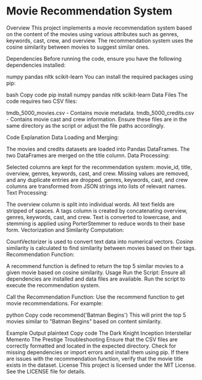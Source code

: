 <h1>Movie Recommendation System</h1>
Overview
This project implements a movie recommendation system based on the content of the movies using various attributes such as genres, keywords, cast, crew, and overview. The recommendation system uses the cosine similarity between movies to suggest similar ones.

Dependencies
Before running the code, ensure you have the following dependencies installed:

numpy
pandas
nltk
scikit-learn
You can install the required packages using pip:

bash
Copy code
pip install numpy pandas nltk scikit-learn
Data Files
The code requires two CSV files:

tmdb_5000_movies.csv - Contains movie metadata.
tmdb_5000_credits.csv - Contains movie cast and crew information.
Ensure these files are in the same directory as the script or adjust the file paths accordingly.

Code Explanation
Data Loading and Merging:

The movies and credits datasets are loaded into Pandas DataFrames.
The two DataFrames are merged on the title column.
Data Processing:

Selected columns are kept for the recommendation system: movie_id, title, overview, genres, keywords, cast, and crew.
Missing values are removed, and any duplicate entries are dropped.
genres, keywords, cast, and crew columns are transformed from JSON strings into lists of relevant names.
Text Processing:

The overview column is split into individual words.
All text fields are stripped of spaces.
A tags column is created by concatenating overview, genres, keywords, cast, and crew.
Text is converted to lowercase, and stemming is applied using PorterStemmer to reduce words to their base form.
Vectorization and Similarity Computation:

CountVectorizer is used to convert text data into numerical vectors.
Cosine similarity is calculated to find similarity between movies based on their tags.
Recommendation Function:

A recommend function is defined to return the top 5 similar movies to a given movie based on cosine similarity.
Usage
Run the Script: Ensure all dependencies are installed and data files are available. Run the script to execute the recommendation system.

Call the Recommendation Function: Use the recommend function to get movie recommendations. For example:

python
Copy code
recommend('Batman Begins')
This will print the top 5 movies similar to "Batman Begins" based on content similarity.

Example Output
plaintext
Copy code
The Dark Knight
Inception
Interstellar
Memento
The Prestige
Troubleshooting
Ensure that the CSV files are correctly formatted and located in the expected directory.
Check for missing dependencies or import errors and install them using pip.
If there are issues with the recommendation function, verify that the movie title exists in the dataset.
License
This project is licensed under the MIT License. See the LICENSE file for details.

